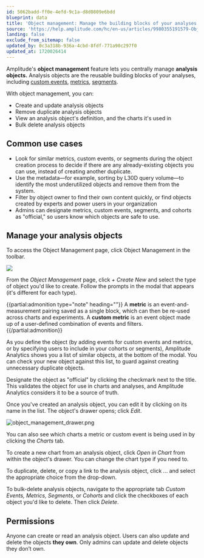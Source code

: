```yaml
---
id: 5062badd-ff0e-4efd-9c1a-d8d0809e6bdd
blueprint: data
title: 'Object management: Manage the building blocks of your analyses'
source: 'https://help.amplitude.com/hc/en-us/articles/9980355191579-Object-management-Manage-the-building-blocks-of-your-analyses'
landing: false
exclude_from_sitemap: false
updated_by: 0c3a318b-936a-4cbd-8fdf-771a90c297f0
updated_at: 1720026414
---
```

Amplitude's **object management** feature lets you centrally manage **analysis objects.** Analysis objects are the reusable building blocks of your analyses, including [custom events](/docs/data/custom-events), [metrics](#metrics), [segments](/docs/analytics/behavioral-cohorts). 

With object management, you can:

* Create and update analysis objects
* Remove duplicate analysis objects
* View an analysis object's definition, and the charts it's used in
* Bulk delete analysis objects

## Common use cases

* Look for similar metrics, custom events, or segments during the object creation process to decide if there are any already-existing objects you can use, instead of creating another duplicate.
* Use the metadata—for example, sorting by L30D query volume—to identify the most underutilized objects and remove them from the system.
* Filter by object owner to find their own content quickly, or find objects created by experts and power users in your organization
* Admins can designate metrics, custom events, segments, and cohorts as "official," so users know which objects are safe to use.

## Manage your analysis objects

To access the Object Management page, click Object Management in the toolbar.

![](statamic://asset::help_center_conversions::data/obj-management.png)

From the *Object Management* page, click *+ Create New* and select the type of object you'd like to create. Follow the prompts in the modal that appears (it's different for each type).

{{partial:admonition type="note" heading=""}}
A **metric** is an event-and-measurement pairing saved as a single block, which can then be re-used across charts and experiments. A **custom metric** is an event object made up of a user-defined combination of events and filters.
{{/partial:admonition}}

As you define the object (by adding events for custom events and metrics, or by specifying users to include in your cohorts or segments), Amplitude Analytics shows you a list of similar objects, at the bottom of the modal. You can check your new object against this list, to guard against creating unnecessary duplicate objects.

Designate the object as "official" by clicking the checkmark next to the title. This validates the object for use in charts and analyses, and Amplitude Analytics considers it to be a source of truth.

Once you've created an analysis object, you can edit it by clicking on its name in the list. The object's drawer opens; click *Edit*.

![object_management_drawer.png](/docs/output/img/data/object-management-drawer-png.png)

You can also see which charts a metric or custom event is being used in by clicking the *Charts* tab.

To create a new chart from an analysis object, click *Open in Chart* from within the object's drawer. You can change the chart type if you need to.

To duplicate, delete, or copy a link to the analysis object, click ... and select the appropriate choice from the drop-down.

To bulk-delete analysis objects, navigate to the appropriate tab *Custom Events, Metrics, Segments*, or *Cohorts* and click the checkboxes of each object you'd like to delete. Then click *Delete*.

## Permissions

Anyone can create or read an analysis object. Users can also update and delete the objects **they own**. Only admins can update and delete objects they don’t own.